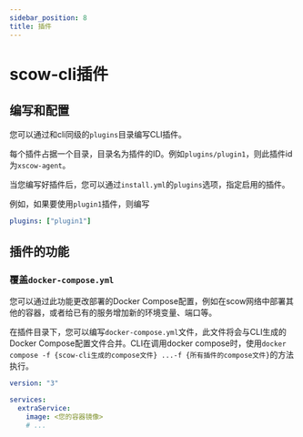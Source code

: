 ```yaml
---
sidebar_position: 8
title: 插件
---
```


# scow-cli插件

## 编写和配置

您可以通过和cli同级的`plugins`目录编写CLI插件。

每个插件占据一个目录，目录名为插件的ID。例如`plugins/plugin1`，则此插件id为`xscow-agent`。

当您编写好插件后，您可以通过`install.yml`的`plugins`选项，指定启用的插件。

例如，如果要使用`plugin1`插件，则编写

```yaml title="install.yml"
plugins: ["plugin1"]
```
## 插件的功能

### 覆盖`docker-compose.yml` 

您可以通过此功能更改部署的Docker Compose配置，例如在scow网络中部署其他的容器，或者给已有的服务增加新的环境变量、端口等。

在插件目录下，您可以编写`docker-compose.yml`文件，此文件将会与CLI生成的Docker Compose配置文件合并。CLI在调用docker compose时，使用`docker compose -f {scow-cli生成的compose文件} ...-f {所有插件的compose文件}`的方法执行。

```yaml title="plugins/plugin1/docker-compose.yml"
version: "3"

services: 
  extraService:
    image: <您的容器镜像>
    # ...
```

